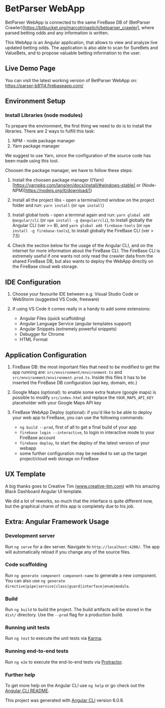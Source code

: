 # BetParser WebApp

BetParser WebApp is connected to the same FireBase DB of (BetParser Crawler)[https://bitbucket.org/marcotrinastich/betparser_crawler], where parsed betting odds and any information is written.

This WebApp is an Angular application, that allows to view and analyze live updated betting odds. The application is also able to scan for SureBets and ValueBets, and to propose valuable betting information to the user.


## Live Demo Page
You can visit the latest working version of BetParser WebApp on: https://parser-b8114.firebaseapp.com/

## Environment Setup

### Install Libraries (node modules)

To prepare the environment, the first thing we need to do is to install the libraries.
There are 2 ways to fulfill this task:

1) NPM - node package manager
2) Yarn package manager

We suggest to use Yarn, since the configuration of the source code has been made using this tool.

Choosen the package manager, we have to follow these steps:

1) Install the choosen package manager ((Yarn)[https://yarnpkg.com/lang/en/docs/install/#windows-stable] or (Node-NPM)[https://nodejs.org/it/download/])

2) Install all the project libs - open a terminal/cmd window on the project folder and run: `yarn install` (or `npm install`)

3) Install global tools - open a terminal again and run: `yarn global add @angular/cli` (or `npm install -g @angular/cli`), to install globally the Angular CLI (ver >= 8), and `yarn global add firebase-tools` (or `npm install -g firebase-tools`), to install globally the FireBase CLI (ver > 7.5)

4) Check the section below for the usage of the Angular CLI, and on the internet for more information about the FireBase CLI. The FireBase CLI is extremely useful if one wants not only read the crawler data from the shared FireBase DB, but also wants to deploy the WebApp directly on the FireBase cloud web storage.

## IDE Configuration

1) Choose your favourite IDE between e.g. Visual Studio Code or WebStorm (suggested VS Code, freeware)

2) If using VS Code it comes really in a handy to add some extensions:
	
	- Angular Files (quick scaffolding)
	- Angular Language Service (angular templates support)
	- Angular Snippets (extremely powerful snippets)
	- Debugger for Chrome
	- HTML Format

## Application Configuration

1) FireBase DB: the most important files that need to be modified to get the app running are: `src/environment/environment.ts` and `src/environment/environment.prod.ts`. Inside this files it has to be inserted the FireBase DB configuration (api key, domain, etc.)

2) Google Maps (optional): to enable some extra feature (google maps) is possible to modify `src/index.html` and replace the `YOUR_MAPS_API_KEY` placeholder with your Google Maps API key

3) FireBase WebApp Deploy (optional): if you'd like to be able to deploy your web app to FireBase, you can use the following commands:

	- `ng build --prod`, first of all to get a final build of your app
	- `firebase login --interactive`, to login in interactive mode to your FireBase account
	- `firebase deploy`, to start the deploy of the latest version of your webapp
	- some further configuration may be needed to set up the target project/cloud web storage on FireBase

## UX Template	

A big thanks goes to Creative Tim (www.creative-tim.com) with his amazing Black Dashboard Angular UI template.

We did a lot of reworks, so much that the interface is quite different now, but the graphical charm of this app is completely due to his job.

## Extra: Angular Framework Usage

### Development server

Run `ng serve` for a dev server. Navigate to `http://localhost:4200/`. The app will automatically reload if you change any of the source files.

### Code scaffolding

Run `ng generate component component-name` to generate a new component. You can also use `ng generate directive|pipe|service|class|guard|interface|enum|module`.

### Build

Run `ng build` to build the project. The build artifacts will be stored in the `dist/` directory. Use the `--prod` flag for a production build.

### Running unit tests

Run `ng test` to execute the unit tests via [Karma](https://karma-runner.github.io).

### Running end-to-end tests

Run `ng e2e` to execute the end-to-end tests via [Protractor](http://www.protractortest.org/).

### Further help

To get more help on the Angular CLI use `ng help` or go check out the [Angular CLI README](https://github.com/angular/angular-cli/blob/master/README.md).

This project was generated with [Angular CLI](https://github.com/angular/angular-cli) version 6.0.8.
